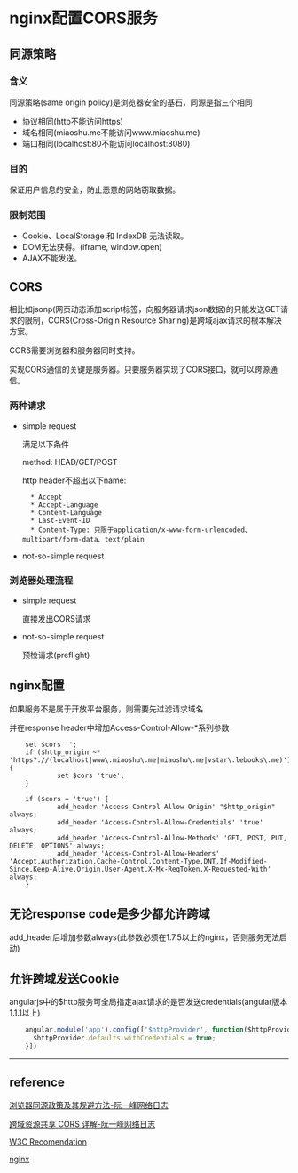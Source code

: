 # nginx配置CORS服务

## 同源策略

### 含义
同源策略(same origin policy)是浏览器安全的基石，同源是指三个相同

* 协议相同(http不能访问https)
* 域名相同(miaoshu.me不能访问www.miaoshu.me)
* 端口相同(localhost:80不能访问localhost:8080)

### 目的

保证用户信息的安全，防止恶意的网站窃取数据。

### 限制范围

* Cookie、LocalStorage 和 IndexDB 无法读取。
* DOM无法获得。(iframe, window.open)
* AJAX不能发送。

## CORS

相比如jsonp(网页动态添加script标签，向服务器请求json数据)的只能发送GET请求的限制，CORS(Cross-Origin Resource Sharing)是跨域ajax请求的根本解决方案。

CORS需要浏览器和服务器同时支持。

实现CORS通信的关键是服务器。只要服务器实现了CORS接口，就可以跨源通信。

### 两种请求

* simple request

	满足以下条件

	method: HEAD/GET/POST

	http header不超出以下name:

		* Accept
		* Accept-Language
		* Content-Language
		* Last-Event-ID
		* Content-Type: 只限于application/x-www-form-urlencoded、multipart/form-data、text/plain

* not-so-simple request

### 浏览器处理流程

* simple request

	直接发出CORS请求

* not-so-simple request

	预检请求(preflight)

## nginx配置

如果服务不是属于开放平台服务，则需要先过滤请求域名

并在response header中增加Access-Control-Allow-*系列参数

```
	set $cors '';
	if ($http_origin ~* 'https?://(localhost|www\.miaoshu\.me|miaoshu\.me|vstar\.lebooks\.me)') {
	        set $cors 'true';
	}

	if ($cors = 'true') {
	        add_header 'Access-Control-Allow-Origin' "$http_origin" always;
	        add_header 'Access-Control-Allow-Credentials' 'true' always;
	        add_header 'Access-Control-Allow-Methods' 'GET, POST, PUT, DELETE, OPTIONS' always;
	        add_header 'Access-Control-Allow-Headers' 'Accept,Authorization,Cache-Control,Content-Type,DNT,If-Modified-Since,Keep-Alive,Origin,User-Agent,X-Mx-ReqToken,X-Requested-With' always;
	}

```

## 无论response code是多少都允许跨域

add_header后增加参数always(此参数必须在1.7.5以上的nginx，否则服务无法启动)

## 允许跨域发送Cookie

angularjs中的$http服务可全局指定ajax请求的是否发送credentials(angular版本1.1.1以上)

```javascript
	angular.module('app').config(['$httpProvider', function($httpProvider) {
	  $httpProvider.defaults.withCredentials = true;
	}])
```
---

## reference
[浏览器同源政策及其规避方法-阮一峰网络日志](http://www.ruanyifeng.com/blog/2016/04/same-origin-policy.html)

[跨域资源共享 CORS 详解-阮一峰网络日志](http://www.ruanyifeng.com/blog/2016/04/cors.html)

[W3C Recomendation](https://www.w3.org/TR/cors/)

[nginx](http://nginx.org/en/docs/http/ngx_http_headers_module.html)
